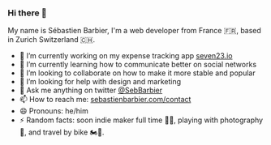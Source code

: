 ### Hi there 👋

My name is Sébastien Barbier, I'm a web developer from France 🇫🇷, based in Zurich Switzerland 🇨🇭.

- 🔭 I’m currently working on my expense tracking app [seven23.io](https://seven23.io)
- 🌱 I’m currently learning how to communicate better on social networks
- 👯 I’m looking to collaborate on how to make it more stable and popular
- 🤔 I’m looking for help with design and marketing
- 💬 Ask me anything on twitter [@SebBarbier](https://twitter.com/SebBarbier)
- 📫 How to reach me: [sebastienbarbier.com/contact](https://sebastienbarbier.com/contact)
- 😄 Pronouns: he/him
- ⚡ Random facts: soon indie maker full time 👷‍♂️, playing with photography 📸, and travel by bike 🏍💨.

<!--
**sebastienbarbier/sebastienbarbier** is a ✨ _special_ ✨ repository because its `README.md` (this file) appears on your GitHub profile.

Here are some ideas to get you started:

- 🔭 I’m currently working on ...
- 🌱 I’m currently learning ...
- 👯 I’m looking to collaborate on ...
- 🤔 I’m looking for help with ...
- 💬 Ask me about ...
- 📫 How to reach me: ...
- 😄 Pronouns: ...
- ⚡ Fun fact: ...
-->
